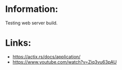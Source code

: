 
# Information:
 Testing web server build.



# Links:
 * https://actix.rs/docs/application/
 * https://www.youtube.com/watch?v=Ziq3vu63pAU